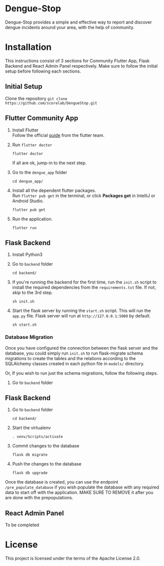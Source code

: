 # Dengue-Stop

Dengue-Stop provides a simple and effective way to report and discover dengue incidents around your area, with the help of community.

# Installation

This instructions consist of 3 sections for Community Flutter App, Flask Backend and React Admin Panel respectively. Make sure to follow the initial setup before following each sections.

## Initial Setup

Clone the repository
`git clone https://github.com/scorelab/DengueStop.git`

## Flutter Community App

1. Install Flutter  
   Follow the official [guide](https://flutter.dev/docs/get-started/install) from the flutter team.

2. Run `flutter doctor`

   ```
   flutter doctor
   ```

   If all are ok, jump-in to the next step.

3. Go to the `dengue_app` folder

   ```
   cd dengue_app/
   ```

4. Install all the dependent flutter packages.  
   Run `flutter pub get` in the terminal, or click **Packages get** in IntelliJ or Android Studio.

   ```
   flutter pub get
   ```

5. Run the application.

   ```
   flutter run
   ```

## Flask Backend

1. Install Python3

2. Go to `backend` folder

   ```
   cd backend/
   ```

3. If you're running the backend for the first time, run the `init.sh` script to install the required dependencies from the `requirements.txt` file. If not, skip to the 3rd step.

   ```
   sh init.sh
   ```

4. Start the flask server by running the `start.sh` script. This will run the `app.py` file. Flask server will run at `http://127.0.0.1:5000` by default.
   ```
   sh start.sh
   ```

### Database Migration

Once you have configured the connection between the flask server and the database, you could simply run `init.sh` to run flask-migrate schema migrations to create the tables and the relations according to the SQLAlchemy classes created in each python file in `models/` directory.

Or, If you wish to run just the schema migrations, follow the following steps.

1. Go to `backend` folder

## Flask Backend

1. Go to `backend` folder

   ```
   cd backend/
   ```

2. Start the virtualenv

   ```
   . venv/Scripts/activate
   ```

3. Commit changes to the database

   ```
   flask db migrate
   ```

4. Push the changes to the database
   ```
   flask db upgrade
   ```

Once the database is created, you can use the endpoint `/pre_populate_database` if you wish populate the database with any required data to start off with the application. MAKE SURE TO REMOVE it after you are done with the prepopulations.

## React Admin Panel

To be completed

# License

This project is licensed under the terms of the Apache License 2.0.
